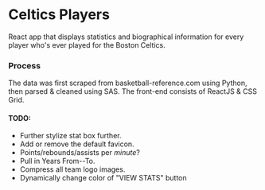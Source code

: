 # Celtics Players
React app that displays statistics and biographical information for every player who's ever played for the Boston Celtics.

### Process
The data was first scraped from basketball-reference.com using Python, then parsed & cleaned using SAS. The front-end consists of ReactJS & CSS Grid.

#### TODO:
- Further stylize stat box further.
- Add or remove the default favicon.
- Points/rebounds/assists per *minute*?
- Pull in Years From--To.
- Compress all team logo images.
- Dynamically change color of "VIEW STATS" button